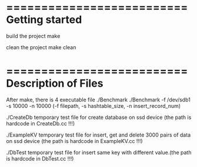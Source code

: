 ==========================
Getting started
==========================

build the project
    make

clean the project 
    make clean


==========================
Description of Files
==========================

After make, there is 4 executable file
./Benchmark
    ./Benchmark -f /dev/sdb1 -s 10000 -n 10000 (-f filepath, -s hashtable_size, -n insert_record_num)

./CreateDb
    temporary test file for create database on ssd device (the path is hardcode in CreateDb.cc !!!)

./ExampleKV
    temporary test file for insert, get and delete 3000 pairs of data on ssd device (the path is hardcode in ExampleKV.cc !!!)

./DbTest
    temporary test file for insert same key with different value.(the path is hardcode in DbTest.cc !!!) 
